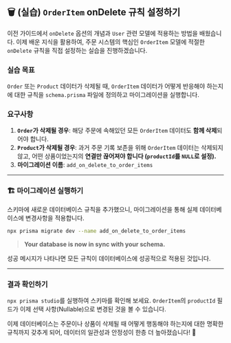 ## 🗑️ (실습) `OrderItem` onDelete 규칙 설정하기

이전 가이드에서 `onDelete` 옵션의 개념과 `User` 관련 모델에 적용하는 방법을 배웠습니다. 이제 배운 지식을 활용하여, 주문 시스템의 핵심인 `OrderItem` 모델에 적절한 `onDelete` 규칙을 직접 설정하는 실습을 진행하겠습니다.

### 실습 목표

`Order` 또는 `Product` 데이터가 삭제될 때, `OrderItem` 데이터가 어떻게 반응해야 하는지에 대한 규칙을 `schema.prisma` 파일에 정의하고 마이그레이션을 실행합니다.

### 요구사항

1.  **`Order`가 삭제될 경우**: 해당 주문에 속해있던 모든 `OrderItem` 데이터도 **함께 삭제**되어야 합니다.
2.  **`Product`가 삭제될 경우**: 과거 주문 기록 보존을 위해 `OrderItem` 데이터는 삭제되지 않고, 어떤 상품이었는지의 **연결만 끊어져야 합니다 (`productId`를 `NULL`로 설정).**
3.  **마이그레이션 이름**: `add_on_delete_to_order_items`

---

### 🏗️ 마이그레이션 실행하기

스키마에 새로운 데이터베이스 규칙을 추가했으니, 마이그레이션을 통해 실제 데이터베이스에 변경사항을 적용합니다.

```bash
npx prisma migrate dev --name add_on_delete_to_order_items
```

> **Your database is now in sync with your schema.**

성공 메시지가 나타나면 모든 규칙이 데이터베이스에 성공적으로 적용된 것입니다.

---

### 결과 확인하기

`npx prisma studio`를 실행하여 스키마를 확인해 보세요. `OrderItem`의 `productId` 필드가 이제 선택 사항(Nullable)으로 변경된 것을 볼 수 있습니다.

이제 데이터베이스는 주문이나 상품이 삭제될 때 어떻게 행동해야 하는지에 대한 명확한 규칙까지 갖추게 되어, 데이터의 일관성과 안정성이 한층 더 높아졌습니다\! 🎉
